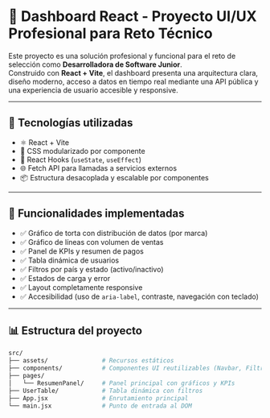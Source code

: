 # 🔹 Dashboard React - Proyecto UI/UX Profesional para Reto Técnico

Este proyecto es una solución profesional y funcional para el reto de selección como **Desarrolladora de Software Junior**.  
Construido con **React + Vite**, el dashboard presenta una arquitectura clara, diseño moderno, acceso a datos en tiempo real mediante una API pública y una experiencia de usuario accesible y responsive.

---

## 🔧 Tecnologías utilizadas

- ⚛️ React + Vite
- 🎨 CSS modularizado por componente
- 🧠 React Hooks (`useState`, `useEffect`)
- 🌐 Fetch API para llamadas a servicios externos
- 📦 Estructura desacoplada y escalable por componentes

---

## 📅 Funcionalidades implementadas

- ✅ Gráfico de torta con distribución de datos (por marca)
- ✅ Gráfico de líneas con volumen de ventas
- ✅ Panel de KPIs y resumen de pagos
- ✅ Tabla dinámica de usuarios
- ✅ Filtros por país y estado (activo/inactivo)
- ✅ Estados de carga y error
- ✅ Layout completamente responsive
- ✅ Accesibilidad (uso de `aria-label`, contraste, navegación con teclado)

---

## 📊 Estructura del proyecto

```bash
src/
├── assets/               # Recursos estáticos
├── components/           # Componentes UI reutilizables (Navbar, Filtros, etc)
├── pages/
│   └── ResumenPanel/     # Panel principal con gráficos y KPIs
├── UserTable/            # Tabla dinámica con filtros
├── App.jsx               # Enrutamiento principal
└── main.jsx              # Punto de entrada al DOM
